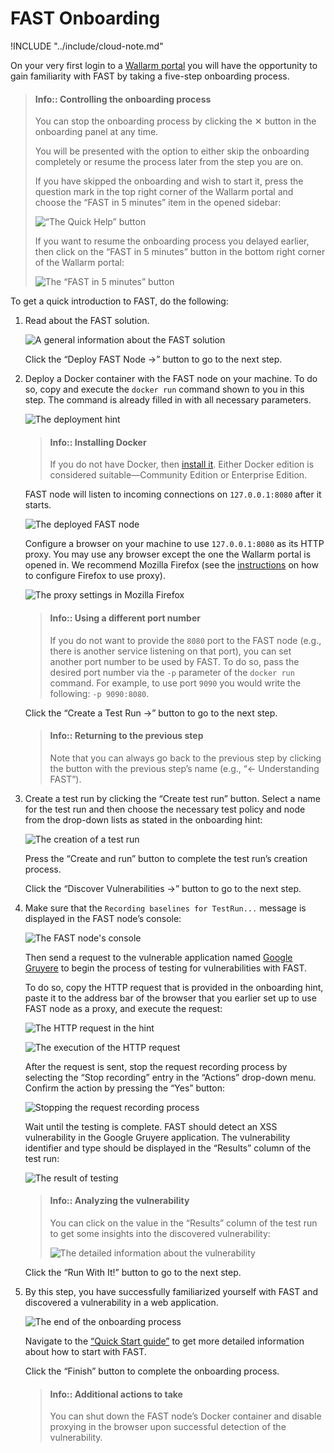 [img-quick-help-howto]:     ../../images/onboarding/common/1-quick-help.png
[img-fast-5mins-button]:    ../../images/onboarding/common/2-fast-in-5mins.png
[img-intro]:                ../../images/onboarding/common/3-intro.png
[img-deploy]:               ../../images/onboarding/common/4-deploy.png
[img-cont-deployed]:        ../../images/onboarding/common/5-cont-deployed.png
[img-ff-proxy-settings]:    ../../images/onboarding/common/6-ff-proxy.png
[img-create-testrun]:       ../../images/onboarding/common/7-create-testrun.png
[img-recording]:            ../../images/onboarding/common/8-check-recording.png
[img-http-request]:         ../../images/onboarding/common/9-request.png
[img-gruyere-app]:          ../../images/onboarding/common/10-gruyere-app.png
[img-stop-recording]:       ../../images/onboarding/common/11-stop-recording.png
[img-results]:              ../../images/onboarding/common/12-detected-vuln.png
[img-detailed-results]:     ../../images/onboarding/common/13-vuln-details.png
[img-finish]:               ../../images/onboarding/common/14-finish.png

[link-wl-portal]:           https://us1.my.wallarm.com
[link-docker-install-docs]: https://docs.docker.com/install/overview/
[link-firefox-proxy]:       https://support.mozilla.org/en-US/kb/connection-settings-firefox
[link-gruyere-app]:         http://google-gruyere.appspot.com/
[link-qsg]:                 ../qsg/deployment-options.md

#   FAST Onboarding

<!-- -->

!INCLUDE "../include/cloud-note.md"

<!-- -->

On your very first login to a [Wallarm portal][link-wl-portal] you will have the opportunity to gain familiarity with FAST by taking a five-step onboarding process.

>   #### Info:: Controlling the onboarding process
>   
>   
>   You can stop the onboarding process by clicking the ✕ button in the onboarding panel at any time.
>   
>   You will be presented with the option to either skip the onboarding completely or resume the process later from the step you are on.
>
>   If you have skipped the onboarding and wish to start it, press the question mark in the top right corner of the Wallarm portal and choose the “FAST in 5 minutes” item in the opened sidebar:            
>   
>   ![“The Quick Help” button][img-quick-help-howto]
>   
>   If you want to resume the onboarding process you delayed earlier, then click on the “FAST in 5 minutes” button in the bottom right corner of the Wallarm portal:
>   
>   ![The “FAST in 5 minutes” button][img-fast-5mins-button]

To get a quick introduction to FAST, do the following:
1.  Read about the FAST solution.
    
    ![A general information about the FAST solution][img-intro]
    
    Click the “Deploy FAST Node →” button to go to the next step.
    
2.  Deploy a Docker container with the FAST node on your machine. To do so, copy and execute the `docker run` command shown to you in this step. The command is already filled in with all necessary parameters.
    
    ![The deployment hint][img-deploy]
    
    >   #### Info:: Installing Docker
    >   
    >   If you do not have Docker, then [install it][link-docker-install-docs]. Either Docker edition is considered suitable—Community Edition or Enterprise Edition.
    
    FAST node will listen to incoming connections on `127.0.0.1:8080` after it starts.
    
    ![The deployed FAST node][img-cont-deployed]

    Configure a browser on your machine to use `127.0.0.1:8080` as its HTTP proxy. You may use any browser except the one the Wallarm portal is opened in. We recommend Mozilla Firefox (see the [instructions][link-firefox-proxy] on how to configure Firefox to use proxy).
    
    ![The proxy settings in Mozilla Firefox][img-ff-proxy-settings]
    
    >   #### Info:: Using a different port number
    >   
    >   If you do not want to provide the `8080` port  to the FAST node (e.g., there is another service listening on that port), you can set another port number to be used by FAST. To do so, pass the desired port number via the `-p` parameter of the `docker run` command. For example, to use port `9090` you would write the following: `-p 9090:8080`.
    
    Click the “Create a Test Run →” button to go to the next step.
    
    >   #### Info:: Returning to the previous step
    >   
    >   Note that you can always go back to the previous step by clicking the button with the previous step’s name (e.g., “← Understanding FAST”).
   
3.  Create a test run by clicking the “Create test run” button. Select a name for the test run and then choose the necessary test policy and node from the drop-down lists as stated in the onboarding hint:

    ![The creation of a test run][img-create-testrun]
    
    Press the “Create and run” button to complete the test run’s creation process.
    
    Click the “Discover Vulnerabilities →” button to go to the next step.
    
4.  Make sure that the `Recording baselines for TestRun...` message is displayed in the FAST node’s console:
    
    ![The FAST node's console][img-recording]
    
    Then send a request to the vulnerable application named [Google Gruyere][link-gruyere-app] to begin the process of testing for vulnerabilities with FAST.
    
    To do so, copy the HTTP request that is provided in the onboarding hint, paste it to the address bar of the browser that you earlier set up to use FAST node as a proxy, and execute the request:
    
    ![The HTTP request in the hint][img-http-request]
    
    ![The execution of the HTTP request][img-gruyere-app]
    
    After the request is sent, stop the request recording process by selecting the “Stop recording” entry in the “Actions” drop-down menu. Confirm the action by pressing the “Yes” button:
    
    ![Stopping the request recording process][img-stop-recording]
    
    Wait until the testing is complete. FAST should detect an XSS vulnerability in the Google Gruyere application. The vulnerability identifier and type should be displayed in the “Results” column of the test run:
    
    ![The result of testing][img-results]
    
    >   #### Info:: Analyzing the vulnerability
    >   
    >   You can click on the value in the “Results” column of the test run to get some insights into the discovered vulnerability:
    >   
    >   ![The detailed information about the vulnerability][img-detailed-results]
    
    Click the “Run With It!” button to go to the next step.
    
5.  By this step, you have successfully familiarized yourself with FAST and discovered a vulnerability in a web application.
    
    ![The end of the onboarding process][img-finish]
    
    Navigate to the [“Quick Start guide”][link-qsg] to get more detailed information about how to start with FAST.
    
    Click the “Finish” button to complete the onboarding process.
    
    >   #### Info:: Additional actions to take
    >   
    >   You can shut down the FAST node’s Docker container and disable proxying in the browser upon successful detection of the vulnerability.
